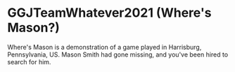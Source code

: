 # GGJTeamWhatever2021 (Where's Mason?)

Where's Mason is a demonstration of a game played in Harrisburg, Pennsylvania, US. Mason Smith had gone missing, and you've been hired to search for him.


